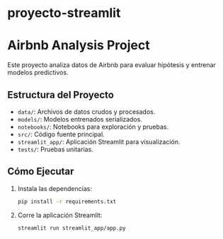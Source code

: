 # proyecto-streamlit
# Airbnb Analysis Project

Este proyecto analiza datos de Airbnb para evaluar hipótesis y entrenar modelos predictivos.

## Estructura del Proyecto
- `data/`: Archivos de datos crudos y procesados.
- `models/`: Modelos entrenados serializados.
- `notebooks/`: Notebooks para exploración y pruebas.
- `src/`: Código fuente principal.
- `streamlit_app/`: Aplicación Streamlit para visualización.
- `tests/`: Pruebas unitarias.

## Cómo Ejecutar
1. Instala las dependencias:
   ```bash
   pip install -r requirements.txt
   ```
2. Corre la aplicación Streamlit:
   ```bash
   streamlit run streamlit_app/app.py
   ```
